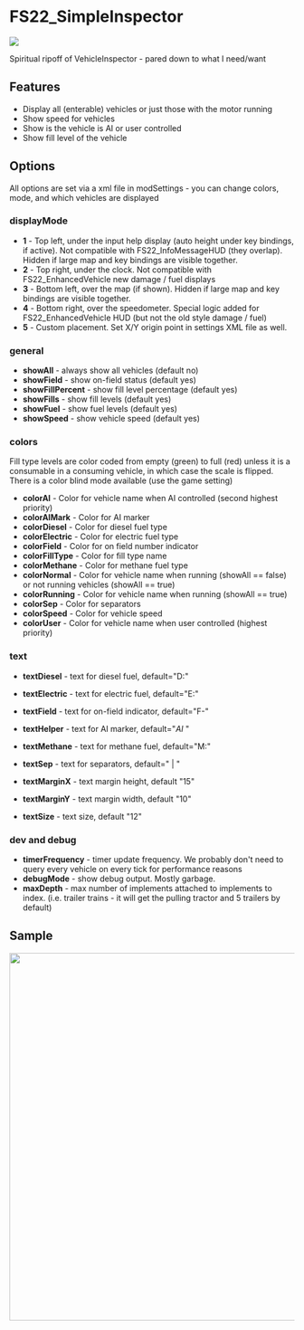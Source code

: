 # FS22_SimpleInspector

<p align="left">
  <img src="https://github.com/jtsage/FS22_simpleInspector/raw/main/modIcon.png">
</p>

Spiritual ripoff of VehicleInspector - pared down to what I need/want

## Features

* Display all (enterable) vehicles or just those with the motor running
* Show speed for vehicles
* Show is the vehicle is AI or user controlled
* Show fill level of the vehicle

## Options

All options are set via a xml file in modSettings - you can change colors, mode, and which vehicles are displayed

### displayMode

* __1__ - Top left, under the input help display (auto height under key bindings, if active). Not compatible with FS22_InfoMessageHUD (they overlap).  Hidden if large map and key bindings are visible together.
* __2__ - Top right, under the clock.  Not compatible with FS22_EnhancedVehicle new damage / fuel displays
* __3__ - Bottom left, over the map (if shown). Hidden if large map and key bindings are visible together.
* __4__ - Bottom right, over the speedometer.  Special logic added for FS22_EnhancedVehicle HUD (but not the old style damage / fuel)
* __5__ - Custom placement.  Set X/Y origin point in settings XML file as well.

### general

* __showAll__ - always show all vehicles (default no)
* __showField__ - show on-field status (default yes)
* __showFillPercent__ - show fill level percentage (default yes)
* __showFills__ - show fill levels (default yes)
* __showFuel__ - show fuel levels (default yes)
* __showSpeed__ - show vehicle speed (default yes)

### colors

Fill type levels are color coded from empty (green) to full (red) unless it is a consumable in a consuming vehicle, in which case the scale is flipped.  There is a color blind mode available (use the game setting)

* __colorAI__ - Color for vehicle name when AI controlled (second highest priority)
* __colorAIMark__ - Color for AI marker
* __colorDiesel__ - Color for diesel fuel type
* __colorElectric__ - Color for electric fuel type
* __colorField__ - Color for on field number indicator
* __colorFillType__ - Color for fill type name
* __colorMethane__ - Color for methane fuel type
* __colorNormal__ - Color for vehicle name when running (showAll == false) or not running vehicles (showAll == true)
* __colorRunning__ - Color for vehicle name when running (showAll == true)
* __colorSep__ - Color for separators
* __colorSpeed__ - Color for vehicle speed
* __colorUser__ - Color for vehicle name when user controlled (highest priority)

### text

* __textDiesel__ - text for diesel fuel, default="D:"
* __textElectric__ - text for electric fuel, default="E:"
* __textField__ - text for on-field indicator, default="F-"
* __textHelper__ - text for AI marker, default="_AI_ "
* __textMethane__ - text for methane fuel, default="M:"
* __textSep__ - text for separators, default=" | "

* __textMarginX__ - text margin height, default "15"
* __textMarginY__ - text margin width, default "10"
* __textSize__ - text size, default "12"

### dev and debug

* __timerFrequency__ - timer update frequency. We probably don't need to query every vehicle on every tick for performance reasons
* __debugMode__ - show debug output.  Mostly garbage.
* __maxDepth__ - max number of implements attached to implements to index. (i.e. trailer trains - it will get the pulling tractor and 5 trailers by default)

## Sample

<p align="center">
  <img width="650" src="https://github.com/jtsage/FS22_simpleInspector/raw/main/readme_Modes.png">
</p>
